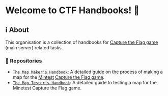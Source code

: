 # Welcome to CTF Handbooks! :wave:

## :information_source: About

This organisation is a collection of handbooks for [Capture the Flag game](https://github.com/MT-CTF) (main server) related tasks.

### :file_folder: Repositories

- [`The Map Maker's Handbook`](https://github.com/CTF-handbooks/map-maker-handbook): A detailed guide on the process of making a map for the [Mintest](https://github.com/minetest/minetest) [Capture the Flag game](https://github.com/MT-CTF/capturetheflag).
- [`The Map Tester's Handbook`](https://github.com/CTF-handbooks/map-tester-handbook): A detailed guide to testing a map for the Minetest Capture the Flag game.